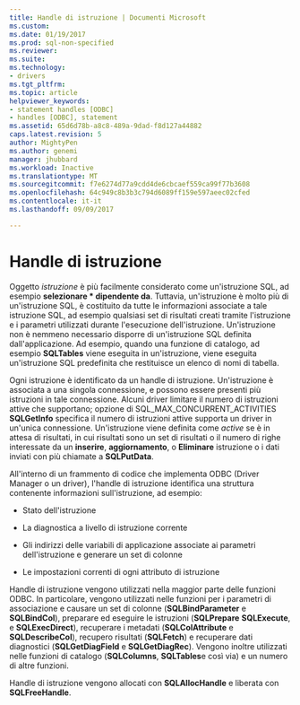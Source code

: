 ```yaml
---
title: Handle di istruzione | Documenti Microsoft
ms.custom: 
ms.date: 01/19/2017
ms.prod: sql-non-specified
ms.reviewer: 
ms.suite: 
ms.technology:
- drivers
ms.tgt_pltfrm: 
ms.topic: article
helpviewer_keywords:
- statement handles [ODBC]
- handles [ODBC], statement
ms.assetid: 65d6d78b-a8c8-489a-9dad-f8d127a44882
caps.latest.revision: 5
author: MightyPen
ms.author: genemi
manager: jhubbard
ms.workload: Inactive
ms.translationtype: MT
ms.sourcegitcommit: f7e6274d77a9cdd4de6cbcaef559ca99f77b3608
ms.openlocfilehash: 64c949c8b3b3c794d6089ff159e597aeec02cfed
ms.contentlocale: it-it
ms.lasthandoff: 09/09/2017

---
```

# <a name="statement-handles"></a>Handle di istruzione
Oggetto *istruzione* è più facilmente considerato come un'istruzione SQL, ad esempio **selezionare \* dipendente da**. Tuttavia, un'istruzione è molto più di un'istruzione SQL, è costituito da tutte le informazioni associate a tale istruzione SQL, ad esempio qualsiasi set di risultati creati tramite l'istruzione e i parametri utilizzati durante l'esecuzione dell'istruzione. Un'istruzione non è nemmeno necessario disporre di un'istruzione SQL definita dall'applicazione. Ad esempio, quando una funzione di catalogo, ad esempio **SQLTables** viene eseguita in un'istruzione, viene eseguita un'istruzione SQL predefinita che restituisce un elenco di nomi di tabella.  
  
 Ogni istruzione è identificato da un handle di istruzione. Un'istruzione è associata a una singola connessione, e possono essere presenti più istruzioni in tale connessione. Alcuni driver limitare il numero di istruzioni attive che supportano; opzione di SQL_MAX_CONCURRENT_ACTIVITIES **SQLGetInfo** specifica il numero di istruzioni attive supporta un driver in un'unica connessione. Un'istruzione viene definita come *active* se è in attesa di risultati, in cui risultati sono un set di risultati o il numero di righe interessate da un **inserire**, **aggiornamento**, o **Eliminare** istruzione o i dati inviati con più chiamate a **SQLPutData**.  
  
 All'interno di un frammento di codice che implementa ODBC (Driver Manager o un driver), l'handle di istruzione identifica una struttura contenente informazioni sull'istruzione, ad esempio:  
  
-   Stato dell'istruzione  
  
-   La diagnostica a livello di istruzione corrente  
  
-   Gli indirizzi delle variabili di applicazione associate ai parametri dell'istruzione e generare un set di colonne  
  
-   Le impostazioni correnti di ogni attributo di istruzione  
  
 Handle di istruzione vengono utilizzati nella maggior parte delle funzioni ODBC. In particolare, vengono utilizzati nelle funzioni per i parametri di associazione e causare un set di colonne (**SQLBindParameter** e **SQLBindCol**), preparare ed eseguire le istruzioni (**SQLPrepare** **SQLExecute**, e **SQLExecDirect**), recuperare i metadati (**SQLColAttribute** e **SQLDescribeCol**), recupero risultati (**SQLFetch**) e recuperare dati diagnostici (**SQLGetDiagField** e **SQLGetDiagRec**). Vengono inoltre utilizzati nelle funzioni di catalogo (**SQLColumns**, **SQLTables**e così via) e un numero di altre funzioni.  
  
 Handle di istruzione vengono allocati con **SQLAllocHandle** e liberata con **SQLFreeHandle**.

